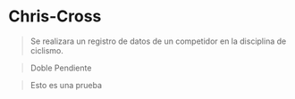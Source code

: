 # Chris-Cross

> Se realizara un registro de datos de un competidor en la disciplina de ciclismo.

> Doble Pendiente

>Esto es una prueba
